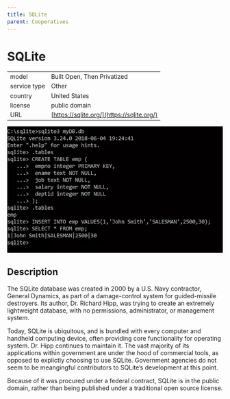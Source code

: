 ```yaml
---
title: SQLite
parent: Cooperatives
---
```


# SQLite

|                   |                                          |
|:------------------|:-----------------------------------------|
| model             | Built Open, Then Privatized
| service type      | Other
| country           | United States
| license           | public domain
| URL               | [https://sqlite.org/](https://sqlite.org/)

![SQLite screenshot](images/sqlite.png)

## Description

The SQLite database was created in 2000 by a U.S. Navy contractor, General Dynamics, as part of a damage-control system for guided-missile destroyers. Its author, Dr. Richard Hipp, was trying to create an extremely lightweight database, with no permissions, administrator, or management system.

Today, SQLite is ubiquitous, and is bundled with every computer and handheld computing device, often providing core functionality for operating system. Dr. Hipp continues to maintain it. The vast majority of its applications within government are under the hood of commercial tools, as opposed to explictly choosing to use SQLite. Government agencies do not seem to be meangingful contributors to SQLite’s development at this point.

Because of it was procured under a federal contract, SQLite is in the public domain, rather than being published under a traditional open source license.
